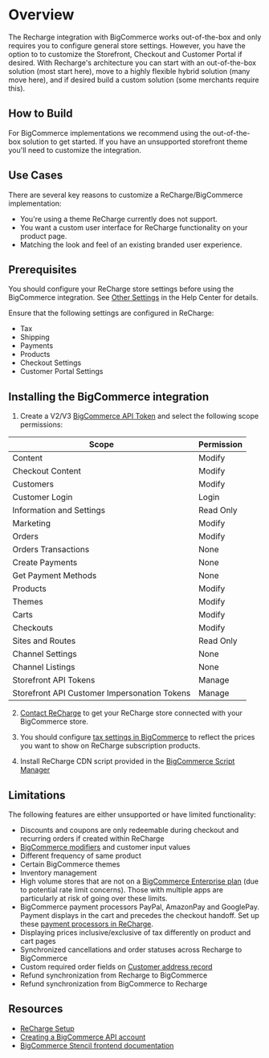 # Overview

The Recharge integration with BigCommerce works out-of-the-box and only requires you to configure general store settings. However, you have the option to to customize the Storefront, Checkout and Customer Portal if desired. With Recharge's architecture you can start with an out-of-the-box solution (most start here), move to a highly flexible hybrid solution (many move here), and if desired build a custom solution (some merchants require this).

## How to Build
For BigCommerce implementations we recommend using the out-of-the-box solution to get started. If you have an unsupported storefront theme you'll need to customize the integration. 

## Use Cases

There are several key reasons to customize a ReCharge/BigCommerce implementation:

* You're using a theme ReCharge currently does not support.
* You want a custom user interface for ReCharge functionality on your product page.
* Matching the look and feel of an existing branded user experience.

## Prerequisites
You should configure your ReCharge store settings before using the BigCommerce integration. See [Other Settings](https://support.rechargepayments.com/hc/en-us/categories/360000578494-Other-Settings) in the Help Center for details.

Ensure that the following settings are configured in ReCharge:
- Tax
- Shipping
- Payments
- Products
- Checkout Settings
- Customer Portal Settings

## Installing the BigCommerce integration

1. Create a V2/V3 [BigCommerce API Token](https://support.bigcommerce.com/s/article/Store-API-Accounts#creating) and select the following scope permissions:

|Scope|Permission|
|-|-|
|Content|Modify|
|Checkout Content|Modify|
|Customers|Modify|
|Customer Login|Login|
|Information and Settings|Read Only|
|Marketing|Modify|
|Orders|Modify|
|Orders Transactions|None|
|Create Payments|None|
|Get Payment Methods|None|
|Products|Modify|
|Themes|Modify|
|Carts|Modify|
|Checkouts|Modify|
|Sites and Routes|Read Only|
|Channel Settings|None|
|Channel Listings|None|
|Storefront API Tokens|Manage|
|Storefront API Customer Impersonation Tokens|Manage|

2. [Contact ReCharge](https://support.rechargepayments.com/hc/en-us/requests/new) to get your ReCharge store connected with your BigCommerce store.

3. You should configure [tax settings in BigCommerce](https://support.bigcommerce.com/s/article/Managing-Currencies#display-v-transactional) to reflect the prices you want to show on ReCharge subscription products.

4. Install ReCharge CDN script provided in the [BigCommerce Script Manager](https://support.bigcommerce.com/s/article/Using-Script-Manager)


## Limitations
The following features are either unsupported or have limited functionality:
* Discounts and coupons are only redeemable during checkout and recurring orders if created within ReCharge
* [BigCommerce modifiers](https://support.bigcommerce.com/s/article/Product-Options-v3#smo) and customer input values
* Different frequency of same product
* Certain BigCommerce themes
* Inventory management
* High volume stores that are not on a [BigCommerce Enterprise plan](https://support.bigcommerce.com/s/article/Pricing) (due to potential rate limit concerns). Those with multiple apps are particularly at risk of going over these limits.
* BigCommerce payment processors PayPal, AmazonPay and GooglePay. Payment displays in the cart and precedes the checkout handoff. Set up these [payment processors in ReCharge](https://support.rechargepayments.com/hc/en-us/articles/360008683494-Payment-processors).
* Displaying prices inclusive/exclusive of tax differently on product and cart pages
* Synchronized cancellations and order statuses across Recharge to BigCommerce
* Custom required order fields on [Customer address record](https://support.bigcommerce.com/s/article/Editing-Form-Fields#address-fields)
* Refund synchronization from Recharge to BigCommerce
* Refund synchronization from BigCommerce to Recharge

## Resources
- [ReCharge Setup](https://support.rechargepayments.com/hc/en-us/categories/360000413333-Installation-and-Getting-Started)
- [Creating a BigCommerce API account](https://support.bigcommerce.com/s/article/Store-API-Accounts)
- [BigCommerce Stencil frontend documentation](https://developer.bigcommerce.com/stencil-docs)